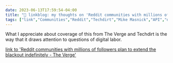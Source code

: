 ---date: 2023-06-13T17:59:54-04:00title: "🔗 linkblog: my thoughts on 'Reddit communities with millions of followers plan to extend the blackout indefinitely - The Verge'"tags: ["link","Communities","Reddit","Techdirt","Mike Masnick","API","digital labor"]---What I appreciate about coverage of this from The Verge and Techdirt is the way that it draws attention to questions of digital labor.   [link to 'Reddit communities with millions of followers plan to extend the blackout indefinitely - The Verge'](https://www.theverge.com/2023/6/13/23759674/reddit-mods-blackout-protest-extended-indefinitely)